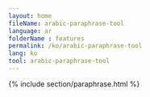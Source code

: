 ```yaml
---
layout: home
fileName: arabic-paraphrase-tool
language: ar
folderName : features
permalink: /ko/arabic-paraphrase-tool
lang: ko
tool: arabic-paraphrase-tool
---
```

{% include section/paraphrase.html %}